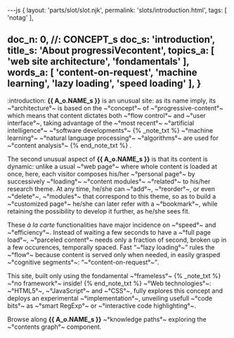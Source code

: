 ---js
{
  layout: 'parts/slot/slot.njk',
  permalink: 'slots/introduction.html',
  tags: [ 'notag' ],

  doc_n: 0,    //: CONCEPT_s
  doc_s: 'introduction',
  title_s: 'About progressiVecontent',
  topics_a: [ 'web site architecture', 'fondamentals' ],
  words_a: [ 'content-on-request', 'machine learning', 'lazy loading', 'speed loading' ],
}
---
:introduction:
__{{ A_o.NAME_s }}__ is an unusual site: as its name imply, its ~°architecture°~ is based on the ~°concept°~ of ~°progressive-content°~ which means that content dictates both ~°flow control°~ and ~°user interface°~,
 taking advantage of the ~°most recent°~ ~°artificial intelligence°~ ~°software developments°~
{% _note_txt  %}
 ~°machine learning°~ ~°natural language processing°~ ~°algorithms°~ are used for ~°content analysis°~
{% end_note_txt %} .


The second unusual aspect of __{{ A_o.NAME_s }}__ is that its content is dynamic:
unlike a usual ~°web page°~ where whole content is loaded at once,
here, each visitor composes his/her ~°personal page°~ by successively ~°loading°~ ~°content modules°~ ~°related°~ to his/her research theme.
At any time, he/she can ~°add°~, ~°reorder°~, or even ~°delete°~, ~°modules°~ that correspond to this theme, so as to build a ~°customized page°~ he/she can later refer with a ~°bookmark°~, while retaining the possibility to develop it further, as he/she sees fit.


These _à la carte_ functionalities have major incidence on ~°speed°~ and ~°efficiency°~. Instead of waiting a few seconds to have a ~°full page load°~, ~°parceled content°~ needs only a fraction of second, broken up in a few occurences, temporally spaced. Fast <q>~°lazy loading°~</q> rules the ~°flow°~ because content is served only when needed, in easily grasped ~°cognitive segments°~: <q>~°content-on-request°~</q>.


This site, built only using the fondamental ~°frameless°~
{% _note_txt  %}
~°no framework°~ inside!
{% end_note_txt %}
~°Web technologies°~: ~°HTML5°~, ~°JavaScript°~ and ~°CSS°~,  fully explores this concept and deploys an experimental ~°implementation°~, unveiling usefull ~°code bits°~ as ~°smart RegExp°~ or ~°interactive code highlighting°~.

Browse along __{{ A_o.NAME_s }}__ ~°knowledge paths°~ exploring the ~°contents graph°~ component.
